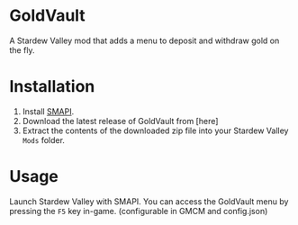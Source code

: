 # GoldVault
A Stardew Valley mod that adds a menu to deposit and withdraw gold on the fly.

# Installation 
1. Install [SMAPI](https://smapi.io/).
2. Download the latest release of GoldVault from [here]
3. Extract the contents of the downloaded zip file into your Stardew Valley `Mods` folder.

# Usage
Launch Stardew Valley with SMAPI. You can access the GoldVault menu by pressing the `F5` key in-game. (configurable in GMCM and config.json)